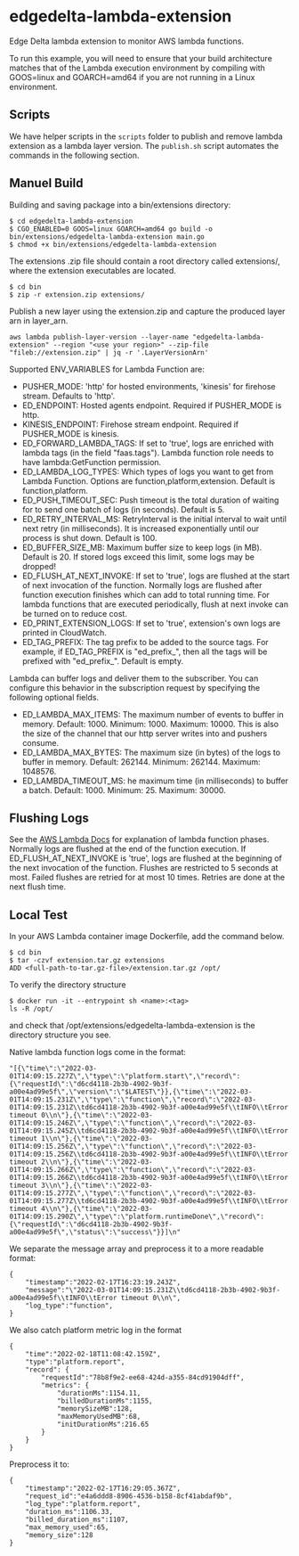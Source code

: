 # edgedelta-lambda-extension
Edge Delta lambda extension to monitor AWS lambda functions.

To run this example, you will need to ensure that your build architecture matches that of the Lambda execution environment by compiling with GOOS=linux and GOARCH=amd64 if you are not running in a Linux environment.

## Scripts

We have helper scripts in the `scripts` folder to publish and remove lambda extension as a lambda layer version.
The `publish.sh` script automates the commands in the following section.

## Manuel Build

Building and saving package into a bin/extensions directory:

```
$ cd edgedelta-lambda-extension
$ CGO_ENABLED=0 GOOS=linux GOARCH=amd64 go build -o bin/extensions/edgedelta-lambda-extension main.go
$ chmod +x bin/extensions/edgedelta-lambda-extension
```

The extensions .zip file should contain a root directory called extensions/, where the extension executables are located.

```
$ cd bin
$ zip -r extension.zip extensions/
```

Publish a new layer using the extension.zip and capture the produced layer arn in layer_arn.

```
aws lambda publish-layer-version --layer-name "edgedelta-lambda-extension" --region "<use your region>" --zip-file  "fileb://extension.zip" | jq -r '.LayerVersionArn'
```

Supported ENV_VARIABLES for Lambda Function are:

- PUSHER_MODE: 'http' for hosted environments, 'kinesis' for firehose stream. Defaults to 'http'.
- ED_ENDPOINT: Hosted agents endpoint. Required if PUSHER_MODE is http.
- KINESIS_ENDPOINT: Firehose stream endpoint. Required if PUSHER_MODE is kinesis.
- ED_FORWARD_LAMBDA_TAGS: If set to 'true', logs are enriched with lambda tags (in the field "faas.tags"). Lambda function role needs to have lambda:GetFunction permission.
- ED_LAMBDA_LOG_TYPES: Which types of logs you want to get from Lambda Function. Options are function,platform,extension. Default is function,platform.
- ED_PUSH_TIMEOUT_SEC: Push timeout is the total duration of waiting for to send one batch of logs (in seconds). Default is 5.
- ED_RETRY_INTERVAL_MS: RetryInterval is the initial interval to wait until next retry (in milliseconds). It is increased exponentially until our process is shut down. Default is 100.
- ED_BUFFER_SIZE_MB: Maximum buffer size to keep logs (in MB). Default is 20. If stored logs exceed this limit, some logs may be dropped! 
- ED_FLUSH_AT_NEXT_INVOKE: If set to 'true', logs are flushed at the start of next invocation of the function. Normally logs are flushed after function execution finishes which can add to total running time. For lambda functions that are executed periodically, flush at next invoke can be turned on to reduce cost.
- ED_PRINT_EXTENSION_LOGS: If set to 'true', extension's own logs are printed in CloudWatch.
- ED_TAG_PREFIX: The tag prefix to be added to the source tags. For example, if ED_TAG_PREFIX is "ed_prefix_", then all the tags will be prefixed with "ed_prefix_". Default is empty.
  
Lambda can buffer logs and deliver them to the subscriber. You can configure this behavior in the subscription request by specifying the following optional fields.
- ED_LAMBDA_MAX_ITEMS: The maximum number of events to buffer in memory. Default: 1000. Minimum: 1000. Maximum: 10000. This is also the size of the channel that our http server writes into and pushers consume.
- ED_LAMBDA_MAX_BYTES: The maximum size (in bytes) of the logs to buffer in memory. Default: 262144. Minimum: 262144. Maximum: 1048576.
- ED_LAMBDA_TIMEOUT_MS: he maximum time (in milliseconds) to buffer a batch. Default: 1000. Minimum: 25. Maximum: 30000.

## Flushing Logs

See the [AWS Lambda Docs](https://docs.aws.amazon.com/lambda/latest/dg/runtimes-extensions-api.html) for explanation of lambda function phases.
Normally logs are flushed at the end of the function execution.
If ED_FLUSH_AT_NEXT_INVOKE is 'true', logs are flushed at the beginning of the next invocation of the function.
Flushes are restricted to 5 seconds at most. Failed flushes are retried for at most 10 times. Retries are done at the next flush time. 


## Local Test
In your AWS Lambda container image Dockerfile, add the command below.
```
$ cd bin
$ tar -czvf extension.tar.gz extensions
ADD <full-path-to-tar.gz-file>/extension.tar.gz /opt/
```
To verify the directory structure

```
$ docker run -it --entrypoint sh <name>:<tag>
ls -R /opt/ 
```
and check that /opt/extensions/edgedelta-lambda-extension is the directory structure you see.

Native lambda function logs come in the format: 
```
"[{\"time\":\"2022-03-01T14:09:15.227Z\",\"type\":\"platform.start\",\"record\":{\"requestId\":\"d6cd4118-2b3b-4902-9b3f-a00e4ad99e5f\",\"version\":\"$LATEST\"}},{\"time\":\"2022-03-01T14:09:15.231Z\",\"type\":\"function\",\"record\":\"2022-03-01T14:09:15.231Z\\td6cd4118-2b3b-4902-9b3f-a00e4ad99e5f\\tINFO\\tError timeout 0\\n\"},{\"time\":\"2022-03-01T14:09:15.246Z\",\"type\":\"function\",\"record\":\"2022-03-01T14:09:15.245Z\\td6cd4118-2b3b-4902-9b3f-a00e4ad99e5f\\tINFO\\tError timeout 1\\n\"},{\"time\":\"2022-03-01T14:09:15.256Z\",\"type\":\"function\",\"record\":\"2022-03-01T14:09:15.256Z\\td6cd4118-2b3b-4902-9b3f-a00e4ad99e5f\\tINFO\\tError timeout 2\\n\"},{\"time\":\"2022-03-01T14:09:15.266Z\",\"type\":\"function\",\"record\":\"2022-03-01T14:09:15.266Z\\td6cd4118-2b3b-4902-9b3f-a00e4ad99e5f\\tINFO\\tError timeout 3\\n\"},{\"time\":\"2022-03-01T14:09:15.277Z\",\"type\":\"function\",\"record\":\"2022-03-01T14:09:15.277Z\\td6cd4118-2b3b-4902-9b3f-a00e4ad99e5f\\tINFO\\tError timeout 4\\n\"},{\"time\":\"2022-03-01T14:09:15.290Z\",\"type\":\"platform.runtimeDone\",\"record\":{\"requestId\":\"d6cd4118-2b3b-4902-9b3f-a00e4ad99e5f\",\"status\":\"success\"}}]\n"
```
 
 We separate the message array and preprocess it to a more readable format: 
```
{
	"timestamp":"2022-02-17T16:23:19.243Z",
	"message":"\"2022-03-01T14:09:15.231Z\\td6cd4118-2b3b-4902-9b3f-a00e4ad99e5f\\tINFO\\tError timeout 0\\n\",
	"log_type":"function",
}

```

We also catch platform metric log in the format
```
{
    "time":"2022-02-18T11:08:42.159Z",
    "type":"platform.report",
    "record": {
        "requestId":"78b8f9e2-ee68-424d-a355-84cd91904dff",
        "metrics": {
            "durationMs":1154.11,
            "billedDurationMs":1155,
            "memorySizeMB":128,
            "maxMemoryUsedMB":68,
            "initDurationMs":216.65
        }
    }
}
```

Preprocess it to: 
```
{
	"timestamp":"2022-02-17T16:29:05.367Z",
	"request_id":"e4a6ddd8-8906-4536-b158-8cf41abdaf9b",
	"log_type":"platform.report",
	"duration_ms":1106.33,
	"billed_duration_ms":1107,
	"max_memory_used":65,
	"memory_size":128
}
```